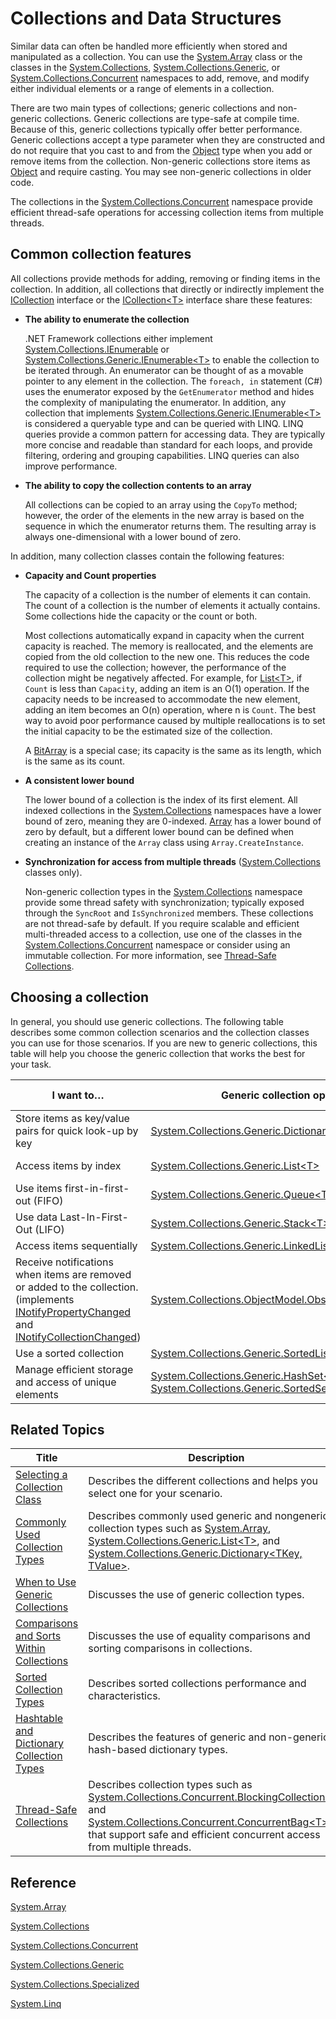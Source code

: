 # Collections and Data Structures

Similar data can often be handled more efficiently when stored and manipulated as a collection. You can use the [System.Array](https://docs.microsoft.com/dotnet/core/api/System.Array) class or the classes in the [System.Collections](https://docs.microsoft.com/dotnet/core/api/System.Collections), [System.Collections.Generic](https://docs.microsoft.com/dotnet/core/api/System.Collections.Generic), or [System.Collections.Concurrent](https://docs.microsoft.com/dotnet/core/api/System.Collections.Concurrent) namespaces to add, remove, and modify either individual elements or a range of elements in a collection.

There are two main types of collections; generic collections and non-generic collections. Generic collections are type-safe at compile time. Because of this, generic collections typically offer better performance. Generic collections accept a type parameter when they are constructed and do not require that you cast to and from the [Object](https://docs.microsoft.com/dotnet/core/api/System.Object) type when you add or remove items from the collection. Non-generic collections store items as [Object](https://docs.microsoft.com/dotnet/core/api/System.Object) and require casting. You may see non-generic collections in older code.

The collections in the [System.Collections.Concurrent](https://docs.microsoft.com/dotnet/core/api/System.Collections.Concurrent) namespace provide efficient thread-safe operations for accessing collection items from multiple threads.

## Common collection features

All collections provide methods for adding, removing or finding items in the collection. In addition, all collections that directly or indirectly implement the [ICollection](https://docs.microsoft.com/dotnet/core/api/System.Collections.ICollection) interface or the [ICollection&lt;T&gt;](https://docs.microsoft.com/dotnet/core/api/System.Collections.Generic.ICollection%601) interface share these features: 

* **The ability to enumerate the collection**

    .NET Framework collections either implement [System.Collections.IEnumerable](https://docs.microsoft.com/dotnet/core/api/System.Collections.IEnumerable) or [System.Collections.Generic.IEnumerable&lt;T&gt;](https://docs.microsoft.com/dotnet/core/api/System.Collections.Generic.IEnumerable%601) to enable the collection to be iterated through. An enumerator can be thought of as a movable pointer to any element in the collection. The `foreach, in` statement (C#) uses the enumerator exposed by the `GetEnumerator` method and hides the complexity of manipulating the enumerator. In addition, any collection that implements [System.Collections.Generic.IEnumerable&lt;T&gt;](https://docs.microsoft.com/dotnet/core/api/System.Collections.Generic.IEnumerable%601) is considered a queryable type and can be queried with LINQ. LINQ queries provide a common pattern for accessing data. They are typically more concise and readable than standard for each loops, and provide filtering, ordering and grouping capabilities. LINQ queries can also improve performance.
    
* **The ability to copy the collection contents to an array**

    All collections can be copied to an array using the `CopyTo` method; however, the order of the elements in the new array is based on the sequence in which the enumerator returns them. The resulting array is always one-dimensional with a lower bound of zero.
    
In addition, many collection classes contain the following features:

* **Capacity and Count properties**

    The capacity of a collection is the number of elements it can contain. The count of a collection is the number of elements it actually contains. Some collections hide the capacity or the count or both.
    
    Most collections automatically expand in capacity when the current capacity is reached. The memory is reallocated, and the elements are copied from the old collection to the new one. This reduces the code required to use the collection; however, the performance of the collection might be negatively affected. For example, for [List&lt;T&gt;](https://docs.microsoft.com/dotnet/core/api/System.Collections.Generic.List%601), if `Count` is less than `Capacity`, adding an item is an O(1) operation. If the capacity needs to be increased to accommodate the new element, adding an item becomes an O(n) operation, where n is `Count`. The best way to avoid poor performance caused by multiple reallocations is to set the initial capacity to be the estimated size of the collection. 
    
    A [BitArray](https://docs.microsoft.com/dotnet/core/api/System.Collections.BitArray) is a special case; its capacity is the same as its length, which is the same as its count.
    
*   **A consistent lower bound**

    The lower bound of a collection is the index of its first element. All indexed collections in the [System.Collections](https://docs.microsoft.com/dotnet/core/api/System.Collections) namespaces have a lower bound of zero, meaning they are 0-indexed. [Array](https://docs.microsoft.com/dotnet/core/api/System.Array) has a lower bound of zero by default, but a different lower bound can be defined when creating an instance of the `Array` class using `Array.CreateInstance`.

*   **Synchronization for access from multiple threads** ([System.Collections](https://docs.microsoft.com/dotnet/core/api/System.Collections) classes only).

    Non-generic collection types in the [System.Collections](https://docs.microsoft.com/dotnet/core/api/System.Collections) namespace provide some thread safety with synchronization; typically exposed through the `SyncRoot` and `IsSynchronized` members. These collections are not thread-safe by default. If you require scalable and efficient multi-threaded access to a collection, use one of the classes in the [System.Collections.Concurrent](https://docs.microsoft.com/dotnet/core/api/System.Collections.Concurrent) namespace or consider using an immutable collection. For more information, see [Thread-Safe Collections](thread-safe-collections.md).    
    
## Choosing a collection 

In general, you should use generic collections. The following table describes some common collection scenarios and the collection classes you can use for those scenarios. If you are new to generic collections, this table will help you choose the generic collection that works the best for your task.

I want to… | Generic collection option(s) | Non-generic collection option(s)
---------- | ---------------------------- | --------------------------------
Store items as key/value pairs for quick look-up by key | [System.Collections.Generic.Dictionary&lt;TKey, TValue&gt;](https://docs.microsoft.com/dotnet/core/api/System.Collections.Generic.Dictionary%602) | [Hashtable](https://docs.microsoft.com/dotnet/core/api/System.Collections.Hashtable)
Access items by index | [System.Collections.Generic.List&lt;T&gt;](https://docs.microsoft.com/dotnet/core/api/System.Collections.Generic.List%601) | [System.Array](https://docs.microsoft.com/dotnet/core/api/System.Array), [System.Collections.ArrayList](https://docs.microsoft.com/dotnet/core/api/System.Collections.ArrayList)
Use items first-in-first-out (FIFO) | [System.Collections.Generic.Queue&lt;T&gt;](https://docs.microsoft.com/dotnet/core/api/System.Collections.Generic.Queue%601) | [System.Collections.Queue](https://docs.microsoft.com/dotnet/core/api/System.Collections.Queue)
Use data Last-In-First-Out (LIFO) | [System.Collections.Generic.Stack&lt;T&gt;](https://docs.microsoft.com/dotnet/core/api/System.Collections.Generic.Stack%601) | [System.Collections.Stack](https://docs.microsoft.com/dotnet/core/api/System.Collections.Stack)
Access items sequentially | [System.Collections.Generic.LinkedList&lt;T&gt;](https://docs.microsoft.com/dotnet/core/api/System.Collections.Generic.LinkedList%601) | No recommendation
Receive notifications when items are removed or added to the collection. (implements [INotifyPropertyChanged](https://docs.microsoft.com/dotnet/core/api/System.ComponentModel.INotifyPropertyChanged) and [INotifyCollectionChanged](https://docs.microsoft.com/dotnet/core/api/System.Collections.Specialized.INotifyCollectionChanged)) | [System.Collections.ObjectModel.ObservableCollection&lt;T&gt;](https://docs.microsoft.com/dotnet/core/api/System.Collections.ObjectModel.ObservableCollection%601) | No recommendation
Use a sorted collection | [System.Collections.Generic.SortedList&lt;TKey, TValue&gt;](https://docs.microsoft.com/dotnet/core/api/System.Collections.Generic.SortedList%602) | [System.Collections.SortedList](https://docs.microsoft.com/dotnet/core/api/System.Collections.SortedList)
Manage efficient storage and access of unique elements | [System.Collections.Generic.HashSet&lt;T&gt;](https://docs.microsoft.com/dotnet/core/api/System.Collections.Generic.HashSet%601), [System.Collections.Generic.SortedSet&lt;T&gt;](https://docs.microsoft.com/dotnet/core/api/System.Collections.Generic.SortedSet%601) | No recommendation

## Related Topics

Title | Description
----- | -----------
[Selecting a Collection Class](selecting-a-collection-class.md) | Describes the different collections and helps you select one for your scenario.
[Commonly Used Collection Types](commonly-used-collection-types.md) | Describes commonly used generic and nongeneric collection types such as [System.Array](https://docs.microsoft.com/dotnet/core/api/System.Array), [System.Collections.Generic.List&lt;T&gt;](https://docs.microsoft.com/dotnet/core/api/System.Collections.Generic.List%601), and [System.Collections.Generic.Dictionary&lt;TKey, TValue&gt;](https://docs.microsoft.com/dotnet/core/api/System.Collections.Generic.Dictionary%602). 
[When to Use Generic Collections](when-to-use-generic-collections.md) | Discusses the use of generic collection types.
[Comparisons and Sorts Within Collections](comparisons-and-sorts-within-collections.md) | Discusses the use of equality comparisons and sorting comparisons in collections.
[Sorted Collection Types](sorted-collection-types.md) | Describes sorted collections performance and characteristics.
[Hashtable and Dictionary Collection Types](hashtable-and-dictionary-collection-types.md) | Describes the features of generic and non-generic hash-based dictionary types.
[Thread-Safe Collections](thread-safe-collections.md) | Describes collection types such as [System.Collections.Concurrent.BlockingCollection&lt;T&gt;](https://docs.microsoft.com/dotnet/core/api/System.Collections.Concurrent.BlockingCollection%601) and [System.Collections.Concurrent.ConcurrentBag&lt;T&gt;](https://docs.microsoft.com/dotnet/core/api/System.Collections.Concurrent.ConcurrentBag%601) that support safe and efficient concurrent access from multiple threads.

## Reference

[System.Array](https://docs.microsoft.com/dotnet/core/api/System.Array)

[System.Collections](https://docs.microsoft.com/dotnet/core/api/System.Collections)

[System.Collections.Concurrent](https://docs.microsoft.com/dotnet/core/api/System.Collections.Concurrent)

[System.Collections.Generic](https://docs.microsoft.com/dotnet/core/api/System.Collections.Generic)

[System.Collections.Specialized](https://docs.microsoft.com/dotnet/core/api/System.Collections.Specialized)

[System.Linq](https://docs.microsoft.com/dotnet/core/api/System.Linq)
  
